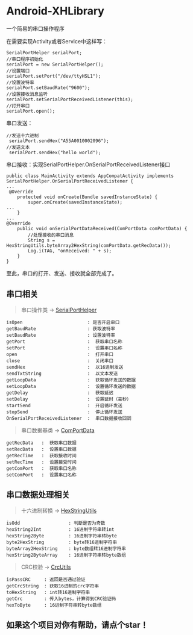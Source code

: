 # Android-XHLibrary
一个简易的串口操作程序

在需要实现Activity或者Service中这样写：

``` 
SerialPortHelper serialPort;
//串口程序初始化
serialPort = new SerialPortHelper();
//设置端口
serialPort.setPort("/dev/ttyHSL1");
//设置波特率
serialPort.setBaudRate("9600");
//设置接收消息监听
serialPort.setSerialPortReceivedListener(this);
//打开串口
serialPort.open();
```
串口发送：
```
//发送十六进制
 serialPort.sendHex("A55A0010002096");
//发送文本
 serialPort.sendHex("hello world");
```
串口接收：实现SerialPortHelper.OnSerialPortReceivedListener接口
```
public class MainActivity extends AppCompatActivity implements SerialPortHelper.OnSerialPortReceivedListener {
...
 @Override
    protected void onCreate(Bundle savedInstanceState) {
        super.onCreate(savedInstanceState);
...
    }
...
@Override
    public void onSerialPortDataReceived(ComPortData comPortData) {
        //处理接收的串口消息
        String s = HexStringUtils.byteArray2HexString(comPortData.getRecData());
        Log.i(TAG, "onReceived: " + s);
    }
}
```
至此，串口的打开、发送、接收就全部完成了。
## 串口相关
> 串口操作类 → [SerialPortHelper](https://github.com/maybesix/Android-XHLibrary/blob/master/XHLibrary/src/main/java/top/maybesix/xhlibrary/serialport/SerialPortHelper.java)
```
isOpen                        : 是否开启串口
getBaudRate                   : 获取波特率
setBaudRate                   : 设置波特率
getPort                       :  获取串口名称
setPort                       :  设置串口名称
open                          :  打开串口
close                         :  关闭串口
sendHex                       :  以16进制发送
sendTxtString                 :  以文本发送
getLoopData                   :  获取循环发送的数据
setLoopData                   :  设置循环发送的数据
getDelay                      :  获取延迟
setDelay                      :  设置延时（毫秒）
startSend                     :  开启循环发送
stopSend                      :  停止循环发送
OnSerialPortReceivedListener  :  串口数据接收回调
```
> 串口数据基类 → [ComPortData](https://github.com/maybesix/Android-XHLibrary/blob/master/XHLibrary/src/main/java/top/maybesix/xhlibrary/serialport/ComPortData.java)
```
getRecData   :  获取串口数据
setRecData   :  设置串口数据
getRecTime   :  获取接收时间
setRecTime   :  设置接受时间
getComPort   :  获取串口名称
setComPort   :  设置串口名称
```
## 串口数据处理相关
> 十六进制转换 → [HexStringUtils](https://github.com/maybesix/Android-XHLibrary/blob/master/XHLibrary/src/main/java/top/maybesix/xhlibrary/util/HexStringUtils.java)
```
isOdd                  : 判断是否为奇数
hexString2Int          : 16进制字符串转int
hexString2Byte         : 16进制字符串转byte
byte2HexString         : byte转16进制字符串
byteArray2HexString    : byte数组转16进制字符串
hexString2ByteArray    : 16进制字符串转byte数组
```
> CRC校验 → [CrcUtils](https://github.com/maybesix/Android-XHLibrary/blob/master/XHLibrary/src/main/java/top/maybesix/xhlibrary/util/CrcUtils.java)
```
isPassCRC     : 返回是否通过验证
getCrcString  : 获取16进制的crc字符串
toHexString   : int转16进制字符串
getCrc        : 传入bytes，计算得到CRC验证码
hexToByte     : 16进制字符串转byte数组
```
## 如果这个项目对你有帮助，请点个star！